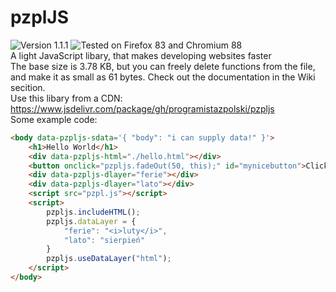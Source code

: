 # pzplJS
![Version 1.1.1](https://img.shields.io/badge/Version-1.1.1-success) ![Tested on Firefox 83 and Chromium 88](https://img.shields.io/badge/Tested%20on-Firefox%2083%20%2B%20Chromium%2088-informational)<br>
A light JavaScript libary, that makes developing websites faster <br>
The base size is 3.78 KB, but you can freely delete functions from the file, and make it as small as 61 bytes.
Check out the documentation in the Wiki secition.<br>
Use this libary from a CDN: https://www.jsdelivr.com/package/gh/programistazpolski/pzpljs <br>
Some example code:
```html
<body data-pzpljs-sdata='{ "body": "i can supply data!" }'>
    <h1>Hello World</h1>
    <div data-pzpljs-html="./hello.html"></div>
    <button onclick="pzpljs.fadeOut(50, this);" id="mynicebutton">Click to fade out</button>
    <div data-pzpljs-dlayer="ferie"></div>
    <div data-pzpljs-dlayer="lato"></div>
    <script src="pzpl.js"></script>
    <script>
        pzpljs.includeHTML();
        pzpljs.dataLayer = {
            "ferie": "<i>luty</i>",
            "lato": "sierpień"
        }
        pzpljs.useDataLayer("html");     
    </script>
</body>
```
